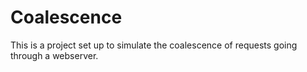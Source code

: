 # Coalescence

This is a project set up to simulate the coalescence of requests going through a webserver.
